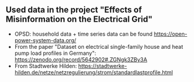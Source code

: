 ## Used data in the project "Effects of Misinformation on the Electrical Grid"

* OPSD: household data + time series data can be found https://open-power-system-data.org/
* From the paper "Dataset on electrical single-family house and heat pump load profiles in Germany": https://zenodo.org/record/5642902#.ZGNgk3ZBy3A
* From Stadtwerke Hilden: https://stadtwerke-hilden.de/netze/netzregulierung/strom/standardlastprofile.html 